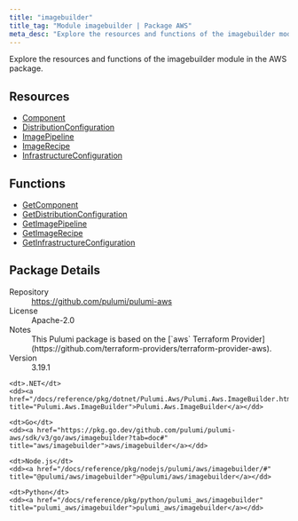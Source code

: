 ```yaml
---
title: "imagebuilder"
title_tag: "Module imagebuilder | Package AWS"
meta_desc: "Explore the resources and functions of the imagebuilder module in the AWS package."
---
```


<!-- WARNING: this file was generated by Pulumi Docs Generator. -->
<!-- Do not edit by hand unless you're certain you know what you are doing! -->

Explore the resources and functions of the imagebuilder module in the AWS package.

<h2 id="resources">Resources</h2>
<ul class="api">
    <li><a href="component" title="Component"><span class="symbol resource"></span>Component</a></li>
    <li><a href="distributionconfiguration" title="DistributionConfiguration"><span class="symbol resource"></span>DistributionConfiguration</a></li>
    <li><a href="imagepipeline" title="ImagePipeline"><span class="symbol resource"></span>ImagePipeline</a></li>
    <li><a href="imagerecipe" title="ImageRecipe"><span class="symbol resource"></span>ImageRecipe</a></li>
    <li><a href="infrastructureconfiguration" title="InfrastructureConfiguration"><span class="symbol resource"></span>InfrastructureConfiguration</a></li>
</ul>

<h2 id="functions">Functions</h2>
<ul class="api">
    <li><a href="getcomponent" title="GetComponent"><span class="symbol function"></span>GetComponent</a></li>
    <li><a href="getdistributionconfiguration" title="GetDistributionConfiguration"><span class="symbol function"></span>GetDistributionConfiguration</a></li>
    <li><a href="getimagepipeline" title="GetImagePipeline"><span class="symbol function"></span>GetImagePipeline</a></li>
    <li><a href="getimagerecipe" title="GetImageRecipe"><span class="symbol function"></span>GetImageRecipe</a></li>
    <li><a href="getinfrastructureconfiguration" title="GetInfrastructureConfiguration"><span class="symbol function"></span>GetInfrastructureConfiguration</a></li>
</ul>

<h2 id="package-details">Package Details</h2>
<dl class="package-details">
	<dt>Repository</dt>
	<dd><a href="https://github.com/pulumi/pulumi-aws">https://github.com/pulumi/pulumi-aws</a></dd>
	<dt>License</dt>
	<dd>Apache-2.0</dd>
	<dt>Notes</dt>
	<dd>This Pulumi package is based on the [`aws` Terraform Provider](https://github.com/terraform-providers/terraform-provider-aws).</dd>
	<dt>Version</dt>
	<dd>3.19.1</dd>
</dl>



<dl class="tabular">

    <dt>.NET</dt>
    <dd><a href="/docs/reference/pkg/dotnet/Pulumi.Aws/Pulumi.Aws.ImageBuilder.html" title="Pulumi.Aws.ImageBuilder">Pulumi.Aws.ImageBuilder</a></dd>

    <dt>Go</dt>
    <dd><a href="https://pkg.go.dev/github.com/pulumi/pulumi-aws/sdk/v3/go/aws/imagebuilder?tab=doc#" title="aws/imagebuilder">aws/imagebuilder</a></dd>

    <dt>Node.js</dt>
    <dd><a href="/docs/reference/pkg/nodejs/pulumi/aws/imagebuilder/#" title="@pulumi/aws/imagebuilder">@pulumi/aws/imagebuilder</a></dd>

    <dt>Python</dt>
    <dd><a href="/docs/reference/pkg/python/pulumi_aws/imagebuilder" title="pulumi_aws/imagebuilder">pulumi_aws/imagebuilder</a></dd>

</dl>

